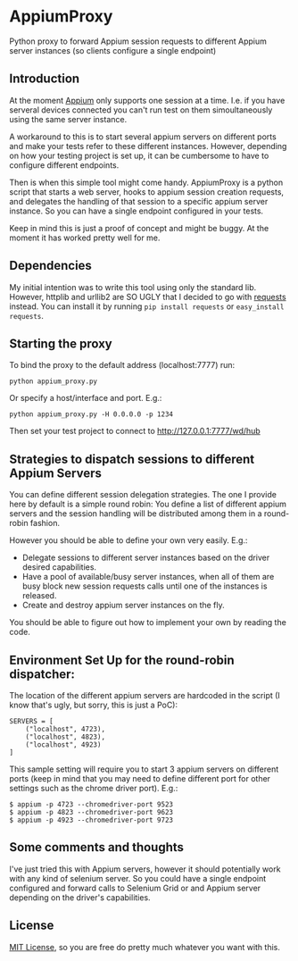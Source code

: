 # AppiumProxy
Python proxy to forward Appium session requests to different Appium server instances (so clients configure a single endpoint)

Introduction
------------

At the moment [Appium](http://appium.io/) only supports one session at a time. I.e. if you have serveral devices connected you can't run test on them simoultaneously using the same server instance.

A workaround to this is to start several appium servers on different ports and make your tests refer to these different instances. However, depending on how your testing project is set up, it can be cumbersome to have to configure different endpoints.

Then is when this simple tool might come handy. AppiumProxy is a python script that starts a web server, hooks to appium session creation requests, and delegates the handling of that session to a specific appium server instance. So you can have a single endpoint configured in your tests.

Keep in mind this is just a proof of concept and might be buggy. At the moment it has worked pretty well for me.

Dependencies
------------

My initial intention was to write this tool using only the standard lib. However, httplib and urllib2 are SO UGLY that I decided to go with [requests](http://docs.python-requests.org/en/latest/) instead. You can install it by running `pip install requests` or `easy_install requests`.

Starting the proxy
------------------

To bind the proxy to the default address (localhost:7777) run:

```
python appium_proxy.py
```

Or specify a host/interface and port. E.g.:

```
python appium_proxy.py -H 0.0.0.0 -p 1234
```

Then set your test project to connect to http://127.0.0.1:7777/wd/hub

Strategies to dispatch sessions to different Appium Servers
----------------------------------------------------------

You can define different session delegation strategies. The one I provide here by default is a simple round robin: You define a list of different appium servers and the session handling will be distributed among them in a round-robin fashion.

However you should be able to define your own very easily. E.g.:

 * Delegate sessions to different server instances based on the driver desired capabilities.
 * Have a pool of available/busy server instances, when all of them are busy block new session requests calls until one of the instances is released.
 * Create and destroy appium server instances on the fly.

You should be able to figure out how to implement your own by reading the code.


Environment Set Up for the round-robin dispatcher:
--------------------------------------------------

The location of the different appium servers are hardcoded in the script (I know that's ugly, but sorry, this is just a PoC):

```
SERVERS = [
    ("localhost", 4723),
    ("localhost", 4823),
    ("localhost", 4923)
]
```

This sample setting will require you to start 3 appium servers on different ports (keep in mind that you may need to define different port for other settings such as the chrome driver port). E.g.:

```
$ appium -p 4723 --chromedriver-port 9523
$ appium -p 4823 --chromedriver-port 9623
$ appium -p 4923 --chromedriver-port 9723

```


Some comments and thoughts
--------------------------

I've just tried this with Appium servers, however it should potentially work with any kind of selenium server. So you could have a single endpoint configured and forward calls to Selenium Grid or and Appium server depending on the driver's capabilities.

License
-------

[MIT License](http://opensource.org/licenses/MIT), so you are free do pretty much whatever you want with this.
